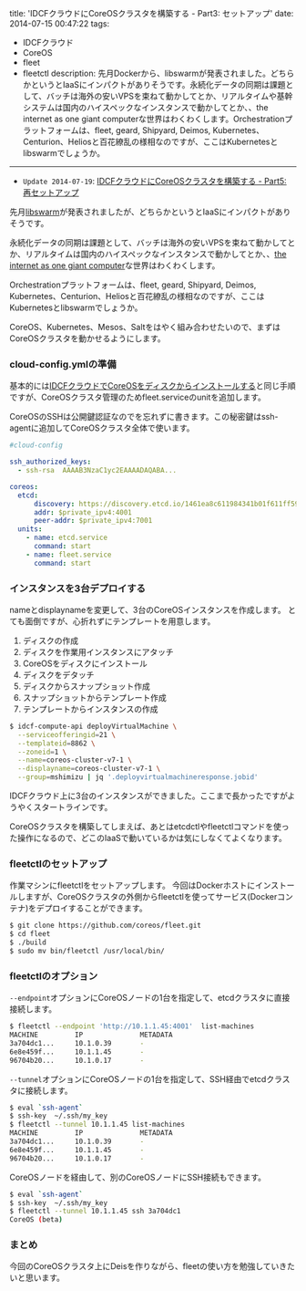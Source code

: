 title: 'IDCFクラウドにCoreOSクラスタを構築する - Part3: セットアップ'
date: 2014-07-15 00:47:22
tags:
 - IDCFクラウド
 - CoreOS
 - fleet
 - fleetctl
description: 先月Dockerから、libswarmが発表されました。どちらかというとIaaSにインパクトがありそうです。永続化データの同期は課題として、バッチは海外の安いVPSを束ねて動かしてとか、リアルタイムや基幹システムは国内のハイスペックなインスタンスで動かしてとか、、the internet as one giant computerな世界はわくわくします。Orchestrationプラットフォームは、fleet, geard, Shipyard, Deimos, Kubernetes、Centurion、Heliosと百花繚乱の様相なのですが、ここはKubernetesとlibswarmでしょうか。
---


* `Update 2014-07-19`: [IDCFクラウドにCoreOSクラスタを構築する - Part5: 再セットアップ](/2014/07/19/idcf-coreos-cluster-re-setting-up/)



先月[libswarm](https://github.com/docker/libswarm)が発表されましたが、どちらかというとIaaSにインパクトがありそうです。

永続化データの同期は課題として、バッチは海外の安いVPSを束ねて動かしてとか、リアルタイムは国内のハイスペックなインスタンスで動かしてとか、、[the internet as one giant computer](http://www.wired.com/2013/09/docker/)な世界はわくわくします。

Orchestrationプラットフォームは、fleet, geard, Shipyard, Deimos, Kubernetes、Centurion、Heliosと百花繚乱の様相なのですが、ここはKubernetesとlibswarmでしょうか。

CoreOS、Kubernetes、Mesos、Saltをはやく組み合わせたいので、まずはCoreOSクラスタを動かせるようにします。

<!-- more -->

### cloud-config.ymlの準備

基本的には[IDCFクラウドでCoreOSをディスクからインストールする](/2014/06/03/idcf-coreos-install-disk/)と同じ手順ですが、CoreOSクラスタ管理のためfleet.serviceのunitを追加します。

CoreOSのSSHは公開鍵認証なのでを忘れずに書きます。この秘密鍵はssh-agentに追加してCoreOSクラスタ全体で使います。

``` yml ~/coreos_apps/cloud-config.yml
#cloud-config

ssh_authorized_keys:
  - ssh-rsa  AAAAB3NzaC1yc2EAAAADAQABA...

coreos:
  etcd:
      discovery: https://discovery.etcd.io/1461ea8c611984341b01f611ff5940e1
      addr: $private_ipv4:4001
      peer-addr: $private_ipv4:7001
  units:
    - name: etcd.service
      command: start
    - name: fleet.service
      command: start
```

### インスタンスを3台デプロイする

nameとdisplaynameを変更して、3台のCoreOSインスタンスを作成します。
とても面倒ですが、心折れずにテンプレートを用意します。

1. ディスクの作成
2. ディスクを作業用インスタンスにアタッチ
3. CoreOSをディスクにインストール
4. ディスクをデタッチ
5. ディスクからスナップショット作成
6. スナップショットからテンプレート作成
7. テンプレートからインスタンスの作成

``` bash
$ idcf-compute-api deployVirtualMachine \
  --serviceofferingid=21 \
  --templateid=8862 \
  --zoneid=1 \
  --name=coreos-cluster-v7-1 \
  --displayname=coreos-cluster-v7-1 \
  --group=mshimizu | jq '.deployvirtualmachineresponse.jobid'
```

IDCFクラウド上に3台のインスタンスができました。ここまで長かったですがようやくスタートラインです。

CoreOSクラスタを構築してしまえば、あとはetcdctlやfleetctlコマンドを使った操作になるので、どこのIaaSで動いているかは気にしなくてよくなります。


### fleetctlのセットアップ

作業マシンにfleetctlをセットアップします。
今回はDockerホストにインストールしますが、CoreOSクラスタの外側からfleetctlを使ってサービス(Dockerコンテナ)をデプロイすることができます。

``` bash
$ git clone https://github.com/coreos/fleet.git
$ cd fleet
$ ./build
$ sudo mv bin/fleetctl /usr/local/bin/
```

### fleetctlのオプション

`--endpoint`オプションにCoreOSノードの1台を指定して、etcdクラスタに直接接続します。

``` bash
$ fleetctl --endpoint 'http://10.1.1.45:4001'  list-machines
MACHINE         IP              METADATA
3a704dc1...     10.1.0.39       -
6e8e459f...     10.1.1.45       -
96704b20...     10.1.0.17       -
```

`--tunnel`オプションにCoreOSノードの1台を指定して、SSH経由でetcdクラスタに接続します。

``` bash
$ eval `ssh-agent`
$ ssh-key  ~/.ssh/my_key
$ fleetctl --tunnel 10.1.1.45 list-machines
MACHINE         IP              METADATA
3a704dc1...     10.1.0.39       -
6e8e459f...     10.1.1.45       -
96704b20...     10.1.0.17       -
```

CoreOSノードを経由して、別のCoreOSノードにSSH接続もできます。

``` bash
$ eval `ssh-agent`
$ ssh-key  ~/.ssh/my_key
$ fleetctl --tunnel 10.1.1.45 ssh 3a704dc1
CoreOS (beta)
```

### まとめ

今回のCoreOSクラスタ上にDeisを作りながら、fleetの使い方を勉強していきたいと思います。



